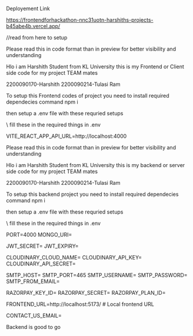 Deployement Link

https://frontendforhackathon-nnc31uotn-harshiths-projects-b45abe4b.vercel.app/


//read from here to setup

Please read this in code format than in preview for better visibility and understanding

Hlo i am Harshith Student from KL University this is my Frontend or Client side code for my project
TEAM mates

2200090170-Harshith
2200090214-Tulasi Ram


To setup this Frontend codes of  project you need to install required dependecies
command
npm i

then setup a .env file
with these requried setups

\\ fill these in the required things in .env 

VITE_REACT_APP_API_URL=http://localhost:4000





Please read this in code format than in preview for better visibility and understanding

Hlo i am Harshith Student from KL University this is my backend or server side code for my project
TEAM mates

2200090170-Harshith
2200090214-Tulasi Ram


To setup this backend project you need to install required dependecies
command
npm i

then setup a .env file
with these requried setups

\\ fill these in the required things in .env 




PORT=4000
MONGO_URI=

JWT_SECRET=
JWT_EXPIRY=  

CLOUDINARY_CLOUD_NAME=
CLOUDINARY_API_KEY=
CLOUDINARY_API_SECRET=

SMTP_HOST=
SMTP_PORT=465
SMTP_USERNAME=
SMTP_PASSWORD=
SMTP_FROM_EMAIL=

RAZORPAY_KEY_ID=
RAZORPAY_SECRET=
RAZORPAY_PLAN_ID=

FRONTEND_URL=http://localhost:5173/ # Local frontend URL

CONTACT_US_EMAIL=


Backend is good to go
